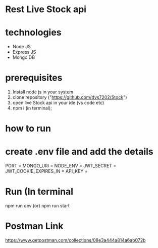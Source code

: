 # Rest Live Stock api

# technologies

- Node JS
- Express JS
- Mongo DB

# prerequisites

1. Install node js in your system
2. clone repository ("https://github.com/dvs7202/Stock")
3. open live Stock api in your ide (vs code etc)
4. npm i (in terminal);

# how to run

# create .env file and add the details

PORT =
MONGO_URI =
NODE_ENV =
JWT_SECRET =
JWT_COOKIE_EXPIRES_IN =
API_KEY =

# Run (In terminal

npm run dev (or)
npm run start

# Postman Link

https://www.getpostman.com/collections/08e3a444a814a6ab072b
